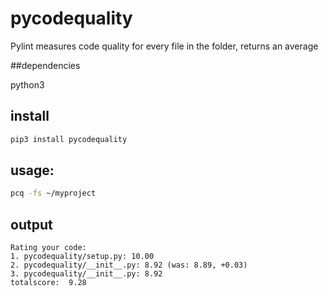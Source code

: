 # pycodequality
Pylint measures code quality for every file in the folder, returns an average

##dependencies

python3


## install

```bash
pip3 install pycodequality
```

## usage:

```bash
pcq -fs ~/myproject
```

## output

```
Rating your code: 
1. pycodequality/setup.py: 10.00  
2. pycodequality/__init__.py: 8.92 (was: 8.89, +0.03) 
3. pycodequality/__init__.py: 8.92  
totalscore:  9.28
```